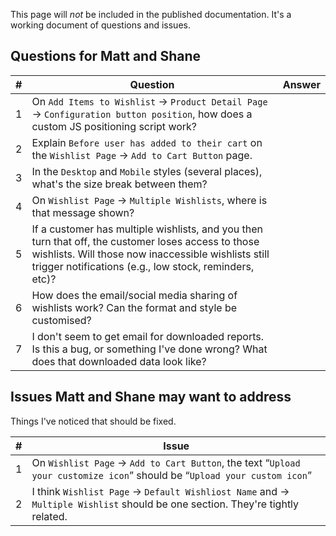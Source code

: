 This page will _not_ be included in the published documentation. It's a working document of questions and issues.

## Questions for Matt and Shane

|  #  | Question                                                                                                                                                                                                             | Answer |
|:---:| -------------------------------------------------------------------------------------------------------------------------------------------------------------------------------------------------------------------- | ------ |
|  1  | On `Add Items to Wishlist` → `Product Detail Page` → `Configuration button position`, how does a custom JS positioning script work?                                                                              |        |
|  2  | Explain `Before user has added to their cart` on the `Wishlist Page` → `Add to Cart Button` page.                                                                                                                    |        |
|  3  | In the `Desktop` and `Mobile` styles (several places), what's the size break between them?                                                                                                                           |        |
|  4  | On `Wishlist Page` → `Multiple Wishlists`, where is that message shown?                                                                                                                                              |        |
|  5  | If a customer has multiple wishlists, and you then turn that off, the customer loses access to those wishlists. Will those now inaccessible wishlists still trigger notifications (e.g., low stock, reminders, etc)? |        |
|  6  | How does the email/social media sharing of wishlists work? Can the format and style be customised?                                                                                                                   |        |
|  7  | I don't seem to get email for downloaded reports. Is this a bug, or something I've done wrong? What does that downloaded data look like?                                                                             |        |

## Issues Matt and Shane may want to address

Things I've noticed that should be fixed.

|  #  | Issue                                                                                                                         |
|:---:| ----------------------------------------------------------------------------------------------------------------------------- |
|  1  | On `Wishlist Page` → `Add to Cart Button`, the text “`Upload your customize icon`” should be “`Upload your custom icon`”      |
|  2  | I think `Wishlist Page` → `Default Wishliost Name` and →  `Multiple Wishlist` should be one section. They're tightly related. |